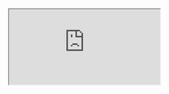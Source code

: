 <div id="container-principal" align="center">
 <iframe src="https://giphy.com/embed/bGgsc5mWoryfgKBx1u" allowFullScreen>
  <h1 align="center"> Hi! 👋, I'm TChrisDev</h1>
</div>
